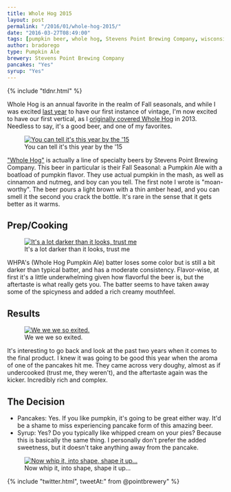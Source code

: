 ```yaml
---
title: Whole Hog 2015
layout: post
permalink: "/2016/01/whole-hog-2015/"
date: "2016-03-27T08:49:00"
tags: [pumpkin beer, whole hog, Stevens Point Brewing Company, wisconsin, vertical]
author: bradorego
type: Pumpkin Ale
brewery: Stevens Point Brewing Company
pancakes: "Yes"
syrup: "Yes"
---
```


{% include "tldnr.html" %}

Whole Hog is an annual favorite in the realm of Fall seasonals, and while I was excited <a href="/2014/11/whole-hog-2014.html" target="_blank">last year</a> to have our first instance of vintage, I'm now excited to have our first vertical, as I <a href="/2013/10/whole-hog-pumpkin-ale.html" target="_blank">originally covered Whole Hog</a> in 2013. Needless to say, it's a good beer, and one of my favorites.

<figure class="imageWrap">
  <a href="{{ site.url }}/assets/full/wholehog2015/beer.jpg" target="_blank">
    <img src="{{ site.url }}/assets/compressed/wholehog2015/beer.jpg" alt="You can tell it's this year by the '15" />
  </a>
  <figcaption>
    You can tell it's this year by the '15
  </figcaption>
</figure>

<a href="http://www.pointbeer.com/whole-hog-pumpkin-ale/" target="_blank">"Whole Hog"</a> is actually a line of specialty beers by Stevens Point Brewing Company. This beer in particular is their Fall Seasonal: a Pumpkin Ale with a boatload of pumpkin flavor. They use actual pumpkin in the mash, as well as cinnamon and nutmeg, and boy can you tell. The first note I wrote is "moan-worthy". The beer pours a light brown with a thin amber head, and you can smell it the second you crack the bottle. It's rare in the sense that it gets better as it warms.

## Prep/Cooking

<figure class="imageWrap">
  <a href="{{ site.url }}/assets/full/wholehog2015/batter.jpg" target="_blank">
    <img src="{{ site.url }}/assets/compressed/wholehog2015/batter.jpg" alt="It's a lot darker than it looks, trust me" />
  </a>
  <figcaption>
    It's a lot darker than it looks, trust me
  </figcaption>
</figure>

WHPA's (Whole Hog Pumpkin Ale) batter loses some color but is still a bit darker than typical batter, and has a moderate consistency. Flavor-wise, at first it's a little underwhelming given how flavorful the beer is, but the aftertaste is what really gets you. The batter seems to have taken away some of the spicyness and added a rich creamy mouthfeel.

## Results

<figure class="imageWrap">
  <a href="{{ site.url }}/assets/full/wholehog2015/pancakes.jpg" target="_blank">
    <img src="{{ site.url }}/assets/compressed/wholehog2015/pancakes.jpg" alt="We we we so exited." />
  </a>
  <figcaption>
    We we we so exited.
  </figcaption>
</figure>

It's interesting to go back and look at the past two years when it comes to the final product. I knew it was going to be good this year when the aroma of one of the pancakes hit me. They came across very doughy, almost as if undercooked (trust me, they weren't), and the aftertaste again was the kicker. Incredibly rich and complex.

## The Decision

* Pancakes: Yes. If you like pumpkin, it's going to be great either way. It'd be a shame to miss experiencing pancake form of this amazing beer.
* Syrup: Yes? Do you typically like whipped cream on your pies? Because this is basically the same thing. I personally don't prefer the added sweetness, but it doesn't take anything away from the pancake.

<figure class="imageWrap">
  <a href="{{ site.url }}/assets/full/wholehog2015/syrup.jpg" target="_blank">
    <img src="{{ site.url }}/assets/compressed/wholehog2015/syrup.jpg" alt="Now whip it, into shape, shape it up..." />
  </a>
  <figcaption>
    Now whip it, into shape, shape it up...
  </figcaption>
</figure>

{% include "twitter.html", tweetAt:" from @pointbrewery" %}
